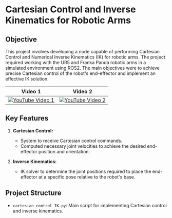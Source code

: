 # Cartesian Control and Inverse Kinematics for Robotic Arms

## Objective
This project involves developing a node capable of performing Cartesian Control and Numerical Inverse Kinematics (IK) for robotic arms. The project required working with the UR5 and Franka Panda robotic arms in a simulated environment using ROS2. The main objectives were to achieve precise Cartesian control of the robot's end-effector and implement an effective IK solution.

| Video 1 | Video 2 |
|---|---|
| [![YouTube Video 1](https://img.youtube.com/vi/pFHAs-Gojnc/0.jpg)](https://www.youtube.com/watch?v=pFHAs-Gojnc) | [![YouTube Video 2](https://img.youtube.com/vi/uELyix2vK3o/0.jpg)](https://www.youtube.com/watch?v=uELyix2vK3o) |

## Key Features

1. **Cartesian Control:**
   - System to receive Cartesian control commands.
   - Computed necessary joint velocities to achieve the desired end-effector position and orientation.

2. **Inverse Kinematics:**
   - IK solver to determine the joint positions required to place the end-effector at a specific pose relative to the robot's base.

## Project Structure
- `cartesian_control_IK.py`: Main script for implementing Cartesian control and inverse kinematics.
